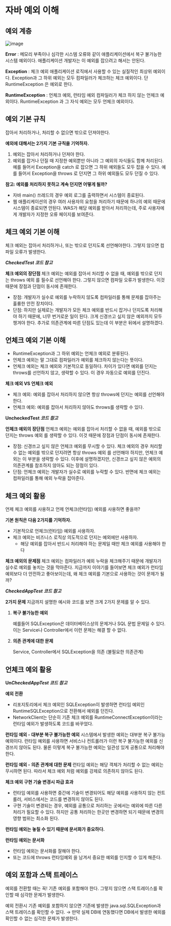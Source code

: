 # 자바 예외 이해

## 예외 계층

![image](https://user-images.githubusercontent.com/106286686/210164409-a0c99267-5508-4953-a065-4133b473bd92.png)

**Error** : 메모리 부족이나 심각한 시스템 오류와 같이 애플리케이션에서 복구 불가능한 시스템 예외이다. 애플리케이션 개발자는 이 예외를 잡으려고 해서는 안된다.

**Exception** : 체크 예외
애플리케이션 로직에서 사용할 수 있는 실질적인 최상위 예외이다.
Exception과 그 하위 예외는 모두 컴파일러가 체크하는 체크 예외이다. 단 RuntimeException 은 예외로 한다.

**RuntimeException** : 언체크 예외, 런타임 예외
컴파일러가 체크 하지 않는 언체크 예외이다.
RuntimeException 과 그 자식 예외는 모두 언체크 예외이다.

## 예외 기본 규칙

잡아서 처리하거나, 처리할 수 없으면 밖으로 던져야한다.

**예외에 대해서는 2가지 기본 규칙을 기억하자.**

1. 예외는 잡아서 처리하거나 던져야 한다.
2. 예외를 잡거나 던질 때 지정한 예외뿐만 아니라 그 예외의 자식들도 함께 처리된다.
예를 들어서 Exception을 catch 로 잡으면 그 하위 예외들도 모두 잡을 수 있다.
예를 들어서 Exception을 throws 로 던지면 그 하위 예외들도 모두 던질 수 있다.

**참고: 예외를 처리하지 못하고 계속 던지면 어떻게 될까?**

- 자바 main() 쓰레드의 경우 예외 로그를 출력하면서 시스템이 종료된다.
- 웹 애플리케이션의 경우 여러 사용자의 요청을 처리하기 때문에 하나의 예외 때문에 시스템이 종료되면 안된다. WAS가 해당 예외를 받아서 처리하는데, 주로 사용자에게 개발자가 지정한 오류 페이지를 보여준다.

## 체크 예외 기본 이해

체크 예외는 잡아서 처리하거나, 또는 밖으로 던지도록 선언해야한다. 그렇지 않으면 컴파일 오류가
발생한다.

***CheckedTest 코드 참고***

**체크 예외의 장단점**
체크 예외는 예외를 잡아서 처리할 수 없을 때, 예외를 밖으로 던지는 throws 예외 를 필수로 선언해야 한다. 그렇지 않으면 컴파일 오류가 발생한다. 이것 때문에 장점과 단점이 동시에 존재한다.

- 장점: 개발자가 실수로 예외를 누락하지 않도록 컴파일러를 통해 문제를 잡아주는 훌륭한 안전 장치이다.
- 단점: 하지만 실제로는 개발자가 모든 체크 예외를 반드시 잡거나 던지도록 처리해야 하기 때문에, 너무 번거로운 일이 된다. 크게 신경쓰고 싶지 않은 예외까지 모두 챙겨야 한다. 추가로 의존관계에 따른 단점도 있는데 이 부분은 뒤에서 설명하겠다.

## 언체크 예외 기본 이해

- RuntimeException과 그 하위 예외는 언체크 예외로 분류된다.
- 언체크 예외는 말 그대로 컴파일러가 예외를 체크하지 않는다는 뜻이다.
- 언체크 예외는 체크 예외와 기본적으로 동일하다. 차이가 있다면 예외를 던지는 throws를 선언하지 않고, 생략할 수 있다. 이 경우 자동으로 예외를 던진다.

**체크 예외 VS 언체크 예외**

- 체크 예외: 예외를 잡아서 처리하지 않으면 항상 throws에 던지는 예외를 선언해야 한다.
- 언체크 예외: 예외를 잡아서 처리하지 않아도 throws를 생략할 수 있다.

**UncheckedTest *코드 참고***

**언체크 예외의 장단점**
언체크 예외는 예외를 잡아서 처리할 수 없을 때, 예외를 밖으로 던지는 throws 예외 를 생략할 수 있다. 이것 때문에 장점과 단점이 동시에 존재한다.

- 장점: 신경쓰고 싶지 않은 언체크 예외를 무시할 수 있다. 체크 예외의 경우 처리할 수 없는 예외를 밖으로 던지려면 항상 throws 예외 를 선언해야 하지만, 언체크 예외는 이 부분을 생략할 수 있다. 이후에 설명하겠지만, 신경쓰고 싶지 않은 예외의 의존관계를 참조하지 않아도 되는 장점이 있다.
- 단점: 언체크 예외는 개발자가 실수로 예외를 누락할 수 있다. 반면에 체크 예외는 컴파일러를 통해 예외 누락을 잡아준다.

## 체크 예외 활용

언제 체크 예외를 사용하고 언제 언체크(런타임) 예외를 사용하면 좋을까?

**기본 원칙은 다음 2가지를 기억하자.**

- 기본적으로 언체크(런타임) 예외를 사용하자.
- 체크 예외는 비즈니스 로직상 의도적으로 던지는 예외에만 사용하자.
    - 해당 예외를 잡아서 반드시 처리해야 하는 문제일 때만 체크 예외를 사용해야 한다

**체크 예외의 문제점**
체크 예외는 컴파일러가 예외 누락을 체크해주기 때문에 개발자가 실수로 예외를 놓치는 것을 막아준다. 지금까지 이야기를 들어보면 체크 예외가 런타임 예외보다 더 안전하고 좋아보이는데, 왜 체크 예외를 기본으로 사용하는 것이 문제가 될까?

***CheckedAppTest 코드 참고***

**2가지 문제**
지금까지 설명한 예시와 코드를 보면 크게 2가지 문제를 알 수 있다.

1. **복구 불가능한 예외** 
    
    예를들어 SQLException은 데이터베이스상의 문제거나 SQL 문법 문제일 수 있다. 이는 Service나 Controller에서 이런 문제는 해결 할 수 없다. 
    
2. **의존 관계에 대한 문제** 
    
    Service, Controller에서 SQLException을 의존 (불필요한 의존관계)
    

## 언체크 예외 활용

**Un*CheckedAppTest 코드 참고***

**예외 전환**

- 리포지토리에서 체크 예외인 SQLException이 발생하면 런타임 예외인 RuntimeSQLException으로 전환해서 예외를 던진다.
- NetworkClient는 단순히 기존 체크 예외를 RuntimeConnectException이라는 런타임 예외가 발생하도록 코드를 바꾸었다.

**런타임 예외 - 대부분 복구 불가능한 예외**
시스템에서 발생한 예외는 대부분 복구 불가능 예외이다. 런타임 예외를 사용하면 서비스나 컨트롤러가 이런 복구 불가능한 예외를 신경쓰지 않아도 된다. 물론 이렇게 복구 불가능한 예외는 일관성 있게 공통으로 처리해야 한다.

**런타임 예외 - 의존 관계에 대한 문제**
런타임 예외는 해당 객체가 처리할 수 없는 예외는 무시하면 된다. 따라서 체크 예외 처럼 예외를 강제로 의존하지 않아도 된다.

**체크 예외 구현 기술 변경시 파급 효과**

- 런타임 예외를 사용하면 중간에 기술이 변경되어도 해당 예외를 사용하지 않는 컨트롤러, 서비스에서는 코드를 변경하지 않아도 된다.
- 구현 기술이 변경되는 경우, 예외를 공통으로 처리하는 곳에서는 예외에 따른 다른 처리가 필요할 수 있다. 하지만 공통 처리하는 한곳만 변경하면 되기 때문에 변경의 영향 범위는 최소화 된다.

**런타임 예외는 놓칠 수 있기 때문에 문서화가 중요하다.**

**런타임 예외는 문서화**

- 런타임 예외는 문서화를 잘해야 한다.
- 또는 코드에 throws 런타임예외 을 남겨서 중요한 예외를 인지할 수 있게 해준다.

## 예외 포함과 스택 트레이스

예외를 전환할 때는 꼭! 기존 예외를 포함해야 한다. 그렇지 않으면 스택 트레이스를 확인할 때 심각한 문제가 발생한다.

예외 전환시 기존 예외를 포함하지 않으면 기존에 발생한 java.sql.SQLException과 스택 트레이스를 확인할 수 없다. → 만약 실제 DB에 연동했다면 DB에서 발생한 예외를 확인할 수 없는 심각한 문제가 발생한다.
